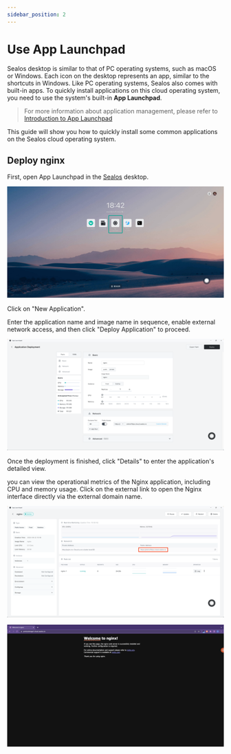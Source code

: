 ```yaml
---
sidebar_position: 2
---
```


# Use App Launchpad

Sealos desktop is similar to that of PC operating systems, such as macOS or Windows. Each icon on the desktop represents an app, similar to the shortcuts in Windows. Like PC operating systems, Sealos also comes with built-in apps. To quickly install applications on this cloud operating system, you need to use the system's built-in **App Launchpad**.

> For more information about application management, please refer to [Introduction to App Launchpad](../../platform-components/applaunchpad/applaunchpad.md)

This guide will show you how to quickly install some common applications on the Sealos cloud operating system.

## Deploy nginx

First, open App Launchpad in the [Sealos](https://cloud.sealos.io) desktop.

![](./images/app-launchpad.jpg)

Click on "New Application".

Enter the application name and image name in sequence, enable external network access, and then click "Deploy Application" to proceed.

![](./images/app-deployment.png)

Once the deployment is finished, click "Details" to enter the application's detailed view.

you can view the operational metrics of the Nginx application, including CPU and memory usage. Click on the external link to open the Nginx interface directly via the external domain name.

![](./images/app-nginx.png)

![](./images/SCR-20230529-sokx.png)